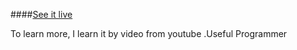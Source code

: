 ####[See it live](https://chrisxiang888.github.io/pomodoroclock/)

To learn more, I learn it by video from youtube .Useful Programmer
